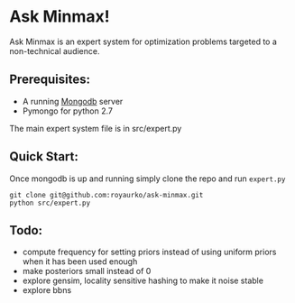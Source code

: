 # Ask Minmax!

Ask Minmax is an expert system for optimization problems targeted to a non-technical audience.  

## Prerequisites: 
 - A running [Mongodb](https://www.mongodb.org/) server 
 - Pymongo for python 2.7

The main expert system file is in src/expert.py

## Quick Start:

Once mongodb is up and running simply clone the repo and run `expert.py`

 ```
 git clone git@github.com:royaurko/ask-minmax.git
 python src/expert.py

 ```

## Todo:
- compute frequency for setting priors instead of using uniform priors when it has been used enough
- make posteriors small instead of 0
- explore gensim, locality sensitive hashing to make it noise stable
- explore bbns 
